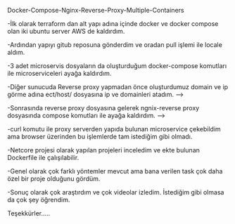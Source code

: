 Docker-Compose-Nginx-Reverse-Proxy-Multiple-Containers

-İlk olarak terraform dan alt yapı adına içinde docker ve docker compose olan iki ubuntu server AWS de kaldırdım.

-Ardından yapıyı gitub reposuna gönderdim ve oradan pull işlemi ile locale aldım.

-3 adet microservis dosyaların da oluşturduğum docker-compose komutları ile microserviceleri ayağa kaldırdım.

-Diğer sunucuda Reverse proxy yapmadan önce oluşturdumuz domain ve ip görme adına ect/host/ dosyasına ip ve domainleri atadım. -->

-Sonrasında reverse proxy dosyasına gelerek ngnix-reverse proxy dosyasında compose komutları ile ayağa kaldırdım. -->

-curl komutu ile proxy serverden yapıda bulunan microservice çekebildim ama browser üzerinden bu işlemlerde tam istediğim gibi olmadı.

-Netcore projesi olarak yapılan projeleri inceledim ve ekte bulunan Dockerfile ile çalışılabilir.

-Genel olarak çok farklı yöntemler mevcut ama bana verilen task çok daha özel bir proje olduğunu gördüm.

-Sonuç olarak çok araştırdım ve çok videolar izledim. İstediğim gibi olmasa da çok şey öğrendim. 

Teşekkürler.....



